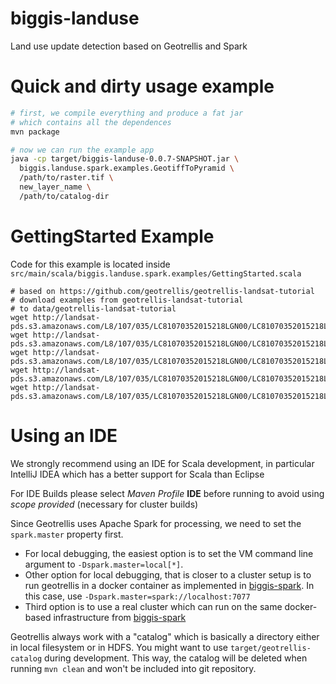 # biggis-landuse
Land use update detection based on Geotrellis and Spark

# Quick and dirty usage example

``` sh
# first, we compile everything and produce a fat jar
# which contains all the dependences
mvn package

# now we can run the example app
java -cp target/biggis-landuse-0.0.7-SNAPSHOT.jar \
  biggis.landuse.spark.examples.GeotiffToPyramid \
  /path/to/raster.tif \
  new_layer_name \
  /path/to/catalog-dir
```

# GettingStarted Example
Code for this example is located inside `src/main/scala/biggis.landuse.spark.examples/GettingStarted.scala`

```
# based on https://github.com/geotrellis/geotrellis-landsat-tutorial
# download examples from geotrellis-landsat-tutorial
# to data/geotrellis-landsat-tutorial
wget http://landsat-pds.s3.amazonaws.com/L8/107/035/LC81070352015218LGN00/LC81070352015218LGN00_B3.TIF
wget http://landsat-pds.s3.amazonaws.com/L8/107/035/LC81070352015218LGN00/LC81070352015218LGN00_B4.TIF
wget http://landsat-pds.s3.amazonaws.com/L8/107/035/LC81070352015218LGN00/LC81070352015218LGN00_B5.TIF
wget http://landsat-pds.s3.amazonaws.com/L8/107/035/LC81070352015218LGN00/LC81070352015218LGN00_BQA.TIF
wget http://landsat-pds.s3.amazonaws.com/L8/107/035/LC81070352015218LGN00/LC81070352015218LGN00_MTL.txt
```

# Using an IDE
We strongly recommend using an IDE for Scala development,
in particular IntelliJ IDEA which has a better support
for Scala than Eclipse

For IDE Builds please select *Maven Profile* **IDE** before running to avoid using *scope provided* (necessary for cluster builds)

[biggis-spark]: https://github.com/biggis-project/biggis-spark

Since Geotrellis uses Apache Spark for processing, we need to set the `spark.master` property first.
- For local debugging, the easiest option is to set the VM command line argument to `-Dspark.master=local[*]`.
- Other option for local debugging, that is closer to a cluster setup is to run geotrellis in a docker container as implemented in [biggis-spark]. In this case, use `-Dspark.master=spark://localhost:7077`
- Third option is to use a real cluster which can run on the same docker-based infrastructure from [biggis-spark]

Geotrellis always work with a "catalog" which is basically a directory either in local filesystem or in HDFS.
You might want to use `target/geotrellis-catalog` during development. This way, the catalog will be deleted when running `mvn clean` and won't be included into git repository.
